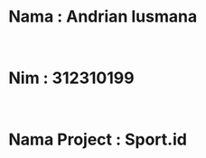 <h1>Nama : Andrian lusmana</h1><br>
<h1>Nim  : 312310199</h1><br>
<h1>Nama Project : Sport.id</h1><br>
